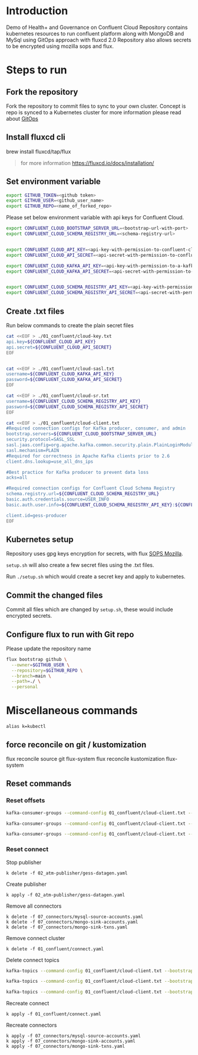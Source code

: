 # Introduction

Demo of Health+ and Governance on Confluent Cloud
Repository contains kubernetes resources to run confluent platform along with MongoDB and MySql using GitOps approach with fluxcd 2.0
Repository also allows secrets to be encrypted using mozilla sops and flux. 


# Steps to run

## Fork the repository
Fork the repository to commit files to sync to your own cluster. Concept is repo is synced to a Kubernetes cluster for more information please read about [GitOps](https://opengitops.dev/)

## Install fluxcd cli

brew install fluxcd/tap/flux

> for more information https://fluxcd.io/docs/installation/

## Set environment variable

```bash
export GITHUB_TOKEN=<github token>
export GITHUB_USER=<github_user_name>
export GITHUB_REPO=<name_of_forked_repo>
```
Please set below environment variable with api keys for Confluent Cloud.

```bash
export CONFLUENT_CLOUD_BOOTSTRAP_SERVER_URL=<bootstrap-url-with-port>
export CONFLUENT_CLOUD_SCHEMA_REGISTRY_URL=<schema-registry-url>


export CONFLUENT_CLOUD_API_KEY=<api-key-with-permission-to-confluent-cloud>
export CONFLUENT_CLOUD_API_SECRET=<api-secret-with-permission-to-confluent-cloud>

export CONFLUENT_CLOUD_KAFKA_API_KEY=<api-key-with-permission-to-a-kafka-cluster-confluent-cloud>
export CONFLUENT_CLOUD_KAFKA_API_SECRET=<api-secret-with-permission-to-a-kafka-cluster-confluent-cloud>


export CONFLUENT_CLOUD_SCHEMA_REGISTRY_API_KEY=<api-key-with-permission-to-schema-registry-in-confluent-cloud>
export CONFLUENT_CLOUD_SCHEMA_REGISTRY_API_SECRET=<api-secret-with-permission-to-schema-registry-in-confluent-cloud>
```

## Create .txt files 

Run below commands to create the plain secret files

```bash
cat <<EOF > ./01_confluent/cloud-key.txt
api.key=${CONFLUENT_CLOUD_API_KEY}
api.secret=${CONFLUENT_CLOUD_API_SECRET}
EOF


cat <<EOF > ./01_confluent/cloud-sasl.txt
username=${CONFLUENT_CLOUD_KAFKA_API_KEY}
password=${CONFLUENT_CLOUD_KAFKA_API_SECRET}
EOF

cat <<EOF > ./01_confluent/cloud-sr.txt
username=${CONFLUENT_CLOUD_SCHEMA_REGISTRY_API_KEY}
password=${CONFLUENT_CLOUD_SCHEMA_REGISTRY_API_SECRET}
EOF

cat <<EOF > ./01_confluent/cloud-client.txt
#Required connection configs for Kafka producer, consumer, and admin
bootstrap.servers=${CONFLUENT_CLOUD_BOOTSTRAP_SERVER_URL}
security.protocol=SASL_SSL
sasl.jaas.config=org.apache.kafka.common.security.plain.PlainLoginModule   required username='${CONFLUENT_CLOUD_KAFKA_API_KEY}'   password='${CONFLUENT_CLOUD_KAFKA_API_SECRET}';
sasl.mechanism=PLAIN
#Required for correctness in Apache Kafka clients prior to 2.6
client.dns.lookup=use_all_dns_ips

#Best practice for Kafka producer to prevent data loss
acks=all

#Required connection configs for Confluent Cloud Schema Registry
schema.registry.url=${CONFLUENT_CLOUD_SCHEMA_REGISTRY_URL}
basic.auth.credentials.source=USER_INFO
basic.auth.user.info=${CONFLUENT_CLOUD_SCHEMA_REGISTRY_API_KEY}:${CONFLUENT_CLOUD_SCHEMA_REGISTRY_API_SECRET}

client.id=gess-producer
EOF

```


## Kubernetes setup

Repository uses gpg keys encryption for secrets, with flux [SOPS Mozilla](https://fluxcd.io/docs/guides/mozilla-sops/). 

`setup.sh` will also create a few secret files using the .txt files. 

Run `./setup.sh` which would create a secret key and apply to kubernetes.

## Commit the changed files

Commit all files which are changed by `setup.sh`, these would include encrypted secrets.

## Configure flux to run with Git repo

Please update the repository name 

```bash
flux bootstrap github \
  --owner=$GITHUB_USER \
  --repository=$GITHUB_REPO \
  --branch=main \
  --path=./ \
  --personal
```

# Miscellaneous commands 

`alias k=kubectl`

## force reconcile on git / kustomization
flux reconcile source git flux-system
flux reconcile kustomization flux-system


## Reset commands

### Reset offsets



```bash
kafka-consumer-groups --command-config 01_confluent/cloud-client.txt --bootstrap-server $CONFLUENT_CLOUD_BOOTSTRAP_SERVER_URL --list

kafka-consumer-groups --command-config 01_confluent/cloud-client.txt --bootstrap-server $CONFLUENT_CLOUD_BOOTSTRAP_SERVER_URL --group connect-mongo-sink-accounts --reset-offsets --to-earliest --all-topics

kafka-consumer-groups --command-config 01_confluent/cloud-client.txt --bootstrap-server $CONFLUENT_CLOUD_BOOTSTRAP_SERVER_URL --group connect-mongo-sink-txns --reset-offsets --to-earliest --all-topics
```

### Reset connect

Stop publisher

```
k delete -f 02_atm-publisher/gess-datagen.yaml 
```

Create publisher

```
k apply -f 02_atm-publisher/gess-datagen.yaml 
```

Remove all connectors

```
k delete -f 07_connectors/mysql-source-accounts.yaml
k delete -f 07_connectors/mongo-sink-accounts.yaml
k delete -f 07_connectors/mongo-sink-txns.yaml
```

Remove connect cluster

```
k delete -f 01_confluent/connect.yaml
````
Delete connect topics

```bash
kafka-topics --command-config 01_confluent/cloud-client.txt --bootstrap-server $CONFLUENT_CLOUD_BOOTSTRAP_SERVER_URL --delete --topic confluent.connect-status

kafka-topics --command-config 01_confluent/cloud-client.txt --bootstrap-server $CONFLUENT_CLOUD_BOOTSTRAP_SERVER_URL --delete --topic confluent.connect-configs

kafka-topics --command-config 01_confluent/cloud-client.txt --bootstrap-server $CONFLUENT_CLOUD_BOOTSTRAP_SERVER_URL --delete --topic confluent.connect-offsets

```

Recreate connect

```
k apply -f 01_confluent/connect.yaml
```

Recreate connectors

```
k apply -f 07_connectors/mysql-source-accounts.yaml 
k apply -f 07_connectors/mongo-sink-accounts.yaml 
k apply -f 07_connectors/mongo-sink-txns.yaml 
```